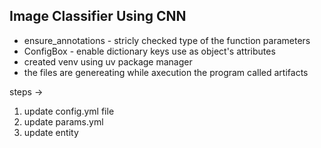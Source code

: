 ## Image Classifier Using CNN

* ensure_annotations - stricly checked type of the function parameters
* ConfigBox - enable dictionary keys use as object's attributes
* created venv using uv package manager
* the files are genereating while axecution the program called artifacts


steps ->

1. update config.yml file
2. update params.yml
3. update entity
